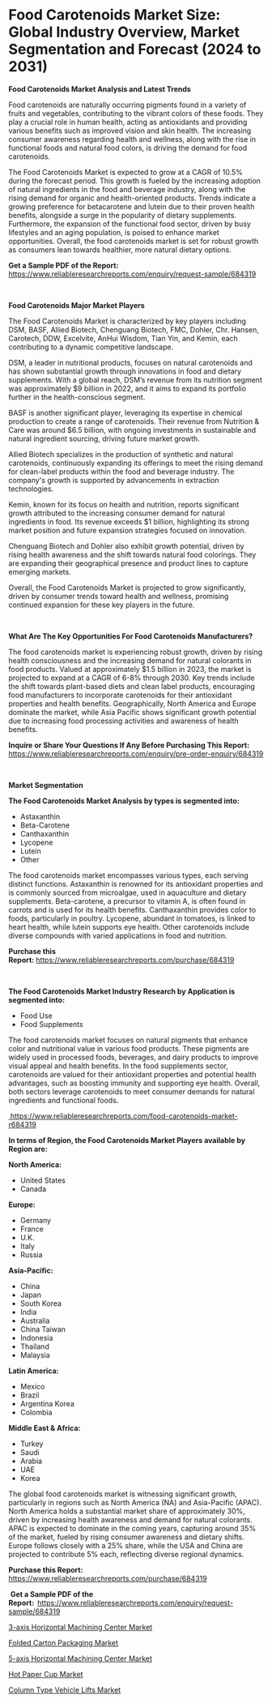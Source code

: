 <p><h1>Food Carotenoids Market Size: Global Industry Overview, Market Segmentation and Forecast (2024 to 2031)</h1></p><p><strong>Food Carotenoids Market Analysis and Latest Trends</strong></p>
<p><p>Food carotenoids are naturally occurring pigments found in a variety of fruits and vegetables, contributing to the vibrant colors of these foods. They play a crucial role in human health, acting as antioxidants and providing various benefits such as improved vision and skin health. The increasing consumer awareness regarding health and wellness, along with the rise in functional foods and natural food colors, is driving the demand for food carotenoids.</p><p>The Food Carotenoids Market is expected to grow at a CAGR of 10.5% during the forecast period. This growth is fueled by the increasing adoption of natural ingredients in the food and beverage industry, along with the rising demand for organic and health-oriented products. Trends indicate a growing preference for betacarotene and lutein due to their proven health benefits, alongside a surge in the popularity of dietary supplements. Furthermore, the expansion of the functional food sector, driven by busy lifestyles and an aging population, is poised to enhance market opportunities. Overall, the food carotenoids market is set for robust growth as consumers lean towards healthier, more natural dietary options.</p></p>
<p><strong>Get a Sample PDF of the Report:&nbsp;</strong> <a href="https://www.reliableresearchreports.com/enquiry/request-sample/684319?utm_campaign=24&utm_medium=2&utm_source=Github&utm_content=ia&utm_term=30102024&utm_id=food-carotenoids">https://www.reliableresearchreports.com/enquiry/request-sample/684319</a></p>
<p>&nbsp;</p>
<p><strong>Food Carotenoids Major Market Players</strong></p>
<p><p>The Food Carotenoids Market is characterized by key players including DSM, BASF, Allied Biotech, Chenguang Biotech, FMC, Dohler, Chr. Hansen, Carotech, DDW, Excelvite, AnHui Wisdom, Tian Yin, and Kemin, each contributing to a dynamic competitive landscape.</p><p>DSM, a leader in nutritional products, focuses on natural carotenoids and has shown substantial growth through innovations in food and dietary supplements. With a global reach, DSM’s revenue from its nutrition segment was approximately $9 billion in 2022, and it aims to expand its portfolio further in the health-conscious segment.</p><p>BASF is another significant player, leveraging its expertise in chemical production to create a range of carotenoids. Their revenue from Nutrition & Care was around $6.5 billion, with ongoing investments in sustainable and natural ingredient sourcing, driving future market growth.</p><p>Allied Biotech specializes in the production of synthetic and natural carotenoids, continuously expanding its offerings to meet the rising demand for clean-label products within the food and beverage industry. The company's growth is supported by advancements in extraction technologies.</p><p>Kemin, known for its focus on health and nutrition, reports significant growth attributed to the increasing consumer demand for natural ingredients in food. Its revenue exceeds $1 billion, highlighting its strong market position and future expansion strategies focused on innovation.</p><p>Chenguang Biotech and Dohler also exhibit growth potential, driven by rising health awareness and the shift towards natural food colorings. They are expanding their geographical presence and product lines to capture emerging markets.</p><p>Overall, the Food Carotenoids Market is projected to grow significantly, driven by consumer trends toward health and wellness, promising continued expansion for these key players in the future.</p></p>
<p>&nbsp;</p>
<p><strong>What Are The Key Opportunities For Food Carotenoids Manufacturers?</strong></p>
<p><p>The food carotenoids market is experiencing robust growth, driven by rising health consciousness and the increasing demand for natural colorants in food products. Valued at approximately $1.5 billion in 2023, the market is projected to expand at a CAGR of 6-8% through 2030. Key trends include the shift towards plant-based diets and clean label products, encouraging food manufacturers to incorporate carotenoids for their antioxidant properties and health benefits. Geographically, North America and Europe dominate the market, while Asia Pacific shows significant growth potential due to increasing food processing activities and awareness of health benefits.</p></p>
<p><strong>Inquire or Share Your Questions If Any Before Purchasing This Report:</strong> <a href="https://www.reliableresearchreports.com/enquiry/pre-order-enquiry/684319?utm_campaign=24&utm_medium=2&utm_source=Github&utm_content=ia&utm_term=30102024&utm_id=food-carotenoids">https://www.reliableresearchreports.com/enquiry/pre-order-enquiry/684319</a></p>
<p>&nbsp;</p>
<p><strong>Market Segmentation</strong></p>
<p><strong>The Food Carotenoids Market Analysis by types is segmented into:</strong></p>
<p><ul><li>Astaxanthin</li><li>Beta-Carotene</li><li>Canthaxanthin</li><li>Lycopene</li><li>Lutein</li><li>Other</li></ul></p>
<p><p>The food carotenoids market encompasses various types, each serving distinct functions. Astaxanthin is renowned for its antioxidant properties and is commonly sourced from microalgae, used in aquaculture and dietary supplements. Beta-carotene, a precursor to vitamin A, is often found in carrots and is used for its health benefits. Canthaxanthin provides color to foods, particularly in poultry. Lycopene, abundant in tomatoes, is linked to heart health, while lutein supports eye health. Other carotenoids include diverse compounds with varied applications in food and nutrition.</p></p>
<p><strong>Purchase this Report:&nbsp;</strong><a href="https://www.reliableresearchreports.com/purchase/684319?utm_campaign=24&utm_medium=2&utm_source=Github&utm_content=ia&utm_term=30102024&utm_id=food-carotenoids">https://www.reliableresearchreports.com/purchase/684319</a></p>
<p>&nbsp;</p>
<p><strong>The Food Carotenoids Market Industry Research by Application is segmented into:</strong></p>
<p><ul><li>Food Use</li><li>Food Supplements</li></ul></p>
<p><p>The food carotenoids market focuses on natural pigments that enhance color and nutritional value in various food products. These pigments are widely used in processed foods, beverages, and dairy products to improve visual appeal and health benefits. In the food supplements sector, carotenoids are valued for their antioxidant properties and potential health advantages, such as boosting immunity and supporting eye health. Overall, both sectors leverage carotenoids to meet consumer demands for natural ingredients and functional foods.</p></p>
<p><a href="https://www.reliableresearchreports.com/food-carotenoids-market-r684319?utm_campaign=24&utm_medium=2&utm_source=Github&utm_content=ia&utm_term=30102024&utm_id=food-carotenoids">&nbsp;https://www.reliableresearchreports.com/food-carotenoids-market-r684319</a></p>
<p><strong>In terms of Region, the Food Carotenoids Market Players available by Region are:</strong></p>
<p>
    <p> <strong> North America: </strong>
        <ul>
            <li>United States</li>
            <li>Canada</li>
        </ul>
        </p> 
    <p> <strong> Europe: </strong>
        <ul>
            <li>Germany</li>
            <li>France</li>
            <li>U.K.</li>
            <li>Italy</li>
            <li>Russia</li>
        </ul>
        </p> 
    <p> <strong> Asia-Pacific: </strong>
        <ul>
            <li>China</li>
            <li>Japan</li>
            <li>South Korea</li>
            <li>India</li>
            <li>Australia</li>
            <li>China Taiwan</li>
            <li>Indonesia</li>
            <li>Thailand</li>
            <li>Malaysia</li>
        </ul>
        </p> 
    <p> <strong> Latin America: </strong>
        <ul>
            <li>Mexico</li>
            <li>Brazil</li>
            <li>Argentina Korea</li>
            <li>Colombia</li>
        </ul>
        </p> 
    <p> <strong> Middle East & Africa: </strong>
        <ul>
            <li>Turkey</li>
            <li>Saudi</li>
            <li>Arabia</li>
            <li>UAE</li>
            <li>Korea</li>
        </ul>
    </p>
    </p>
<p><p>The global food carotenoids market is witnessing significant growth, particularly in regions such as North America (NA) and Asia-Pacific (APAC). North America holds a substantial market share of approximately 30%, driven by increasing health awareness and demand for natural colorants. APAC is expected to dominate in the coming years, capturing around 35% of the market, fueled by rising consumer awareness and dietary shifts. Europe follows closely with a 25% share, while the USA and China are projected to contribute 5% each, reflecting diverse regional dynamics.</p></p>
<p><strong>Purchase this Report: </strong><a href="https://www.reliableresearchreports.com/purchase/684319?utm_campaign=24&utm_medium=2&utm_source=Github&utm_content=ia&utm_term=30102024&utm_id=food-carotenoids">https://www.reliableresearchreports.com/purchase/684319</a></p>
<p>&nbsp;<strong>Get a Sample PDF of the Report:&nbsp;&nbsp;</strong><a href="https://www.reliableresearchreports.com/enquiry/request-sample/684319?utm_campaign=24&utm_medium=2&utm_source=Github&utm_content=ia&utm_term=30102024&utm_id=food-carotenoids">https://www.reliableresearchreports.com/enquiry/request-sample/684319</a></p>
<p><strong></strong></p>
<p><p><a href="https://issuu.com/reportprime-2/docs/3-axis-horizontal-machining-center-_fefe28e9c0f96f?utm_campaign=24&utm_medium=2&utm_source=Github&utm_content=ia&utm_term=30102024&utm_id=food-carotenoids">3-axis Horizontal Machining Center Market</a></p><p><a href="https://github.com/cecilahoi7/Market-Research-Report-List-1/blob/main/folded-carton-packaging-market.md?utm_campaign=24&utm_medium=2&utm_source=Github&utm_content=ia&utm_term=30102024&utm_id=food-carotenoids">Folded Carton Packaging Market</a></p><p><a href="https://issuu.com/reportprime-2/docs/5-axis-horizontal-machining-center-_8b7c8515e1ef5c?utm_campaign=24&utm_medium=2&utm_source=Github&utm_content=ia&utm_term=30102024&utm_id=food-carotenoids">5-axis Horizontal Machining Center Market</a></p><p><a href="https://github.com/boringzqthorperec/Market-Research-Report-List-1/blob/main/hot-paper-cup-market.md?utm_campaign=24&utm_medium=2&utm_source=Github&utm_content=ia&utm_term=30102024&utm_id=food-carotenoids">Hot Paper Cup Market</a></p><p><a href="https://www.linkedin.com/pulse/column-type-vehicle-lifts-market2024-2031-industry-insights-75taf?utm_campaign=24&utm_medium=2&utm_source=Github&utm_content=ia&utm_term=30102024&utm_id=food-carotenoids">Column Type Vehicle Lifts Market</a></p></p>